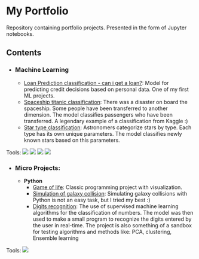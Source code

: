 # My Portfolio
Repository containing portfolio projects. Presented in the form of Jupyter notebooks.

## Contents

- ### Machine Learning

	- [Loan Prediction classification - can i get a loan?](https://github.com/Chemafiz/portfolio/blob/main/loan_prediction.ipynb): Model for predicting credit decisions based on personal data. One of my first ML projects.  
	- [Spaceship titanic classification](https://github.com/Chemafiz/portfolio/blob/main/spaceship_titanic.ipynb): There was a disaster on board the spaceship. Some people have been transferred to another dimension. The model classifies passengers who have been transferred. A legendary example of a classification from Kaggle :) 
	- [Star type classification](https://github.com/Chemafiz/portfolio/blob/main/star_classification.ipynb): Astronomers categorize stars by type. Each type has its own unique parameters. The model classifies newly known stars based on this parameters. 

Tools:
	 <img src="https://img.shields.io/badge/-scikitlearn-1b2638?style=flat-square&logo=scikitlearn&logoColor=orange"/>
	  <img src="https://img.shields.io/badge/-pandas-1b2638?style=flat-square&logo=pandas&logoColor=orange"/>
	  <img src="https://img.shields.io/badge/-numpy-1b2638?style=flat-square&logo=numpy&logoColor=orange"/>
	  <img src="https://img.shields.io/badge/-matplotlib-1b2638?style=flat-square&logo=matplotlib&logoColor=orange"/>

- ### Micro Projects: 

	- __Python__
		- [Game of life](https://github.com/Chemafiz/portfolio/tree/main/game%20of%20life): Classic programming project with visualization.  
		- [Simulation of galaxy collision](https://github.com/Chemafiz/portfolio/tree/main/galaxy%20collision%20simulation): Simulating galaxy collisions with Python is not an easy task, but I tried my best :)
		- [Digits recognition](https://github.com/Chemafiz/portfolio/tree/main/digits%20recognition): The use of supervised machine learning algorithms for the classification of numbers. The model was then used to make a small program to recognize the digits entered by the user in real-time. The project is also something of a sandbox for testing algorithms and methods like: PCA, clustering, Ensemble learning
		
Tools: <img src="https://img.shields.io/badge/-pygame-1b2638?style=flat-square&logo=pygame&logoColor=orange"/>
	
